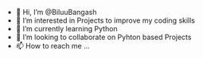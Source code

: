 - 👋 Hi, I’m @BiluuBangash
- 👀 I’m interested in Projects to improve my coding skills
- 🌱 I’m currently learning Python
- 💞️ I’m looking to collaborate on Pyhton based Projects
- 📫 How to reach me ...

<!---
BiluuBangash/BiluuBangash is a ✨ special ✨ repository because its `README.md` (this file) appears on your GitHub profile.
You can click the Preview link to take a look at your changes.
--->
